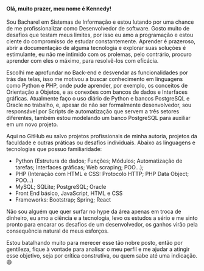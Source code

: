  #### Olá, muito prazer, meu nome é Kennedy!
 
Sou Bacharel em Sistemas de Informação e estou lutando por uma chance de me profissionalizar como Desenvolvedor de software.
Gosto muito de desafios que testam meus limites, por isso eu amo a programação e estou ciente do compromisso de estudar constantemente. 
Aprender é prazeroso, abrir a documentação de alguma tecnologia e explorar suas soluções é estimulante, eu não me intimido com os prolemas, pelo contrário, procuro aprender com eles o máximo, para resolvê-los com eficácia.

Escolhi me aprofundar no Back-end e desvendar as funcionalidades por trás das telas, isso me motivou a buscar conhecimento em linguagens como Python e PHP, onde pude aprender, por exemplo, os conceitos de Orientação a Objetos, e as conexões com bancos de dados e Interfaces gráficas.
Atualmente faço o uso diário de Python e bancos PostgreSQL e Oracle no trabalho, e, apesar de não ser formalmente desenvolvedor, sou responsável por Scripts de automatização que servem a três setores diferentes, também estou modelando um banco PostgreSQL para auxiliar em um novo projeto.

Aqui no GitHub eu salvo projetos profissionais de minha autoria, projetos da faculdade e outras práticas ou desafios individuais.
Abaixo as linguagens e tecnologias que possuo familiaridade:

- Python (Estrutura de dados; Funções; Módulos; Automatização de tarefas; Interfaces gráficas; Web scraping; POO...);
- PHP (Interação com HTML e CSS: Protocolo HTTP; PHP Data Object; POO...)
- MySQL; SQLite; PostgreSQL; Oracle
- Front End básico, JavaScript, HTML e CSS
- Frameworks: Bootstrap; Spring; React 



Não sou alguém que quer surfar no hype da área apenas em troca de dinheiro, eu amo a ciência e a tecnologia, levo os estudos a sério e me sinto pronto para encarar os desafios de um desenvolvedor, os ganhos virão pela consequência natural de meus esforços.

Estou batalhando muito para merecer esse tão nobre posto, então por gentileza, fique à vontade para analisar o meu perfil e me ajudar a atingir esse objetivo, seja por crítica construtiva, ou quem sabe até uma indicação. :smile:
